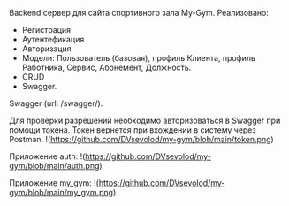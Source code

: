 Backend сервер для сайта спортивного зала My-Gym.
Реализовано:
- Регистрация
- Аутентефикация
- Авторизация
- Модели: Пользователь (базовая), профиль Клиента, профиль Работника, Сервис, Абонемент, Должность.
- CRUD
- Swagger.

Swagger (url: /swagger/).

Для проверки разрешений необходимо авторизоваться в Swagger при помощи токена. Токен вернется при вхождении в систему через Postman.
!(https://github.com/DVsevolod/my-gym/blob/main/token.png)

Приложение auth:
!(https://github.com/DVsevolod/my-gym/blob/main/auth.png)

Приложение my_gym:
!(https://github.com/DVsevolod/my-gym/blob/main/my_gym.png)
